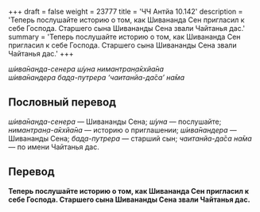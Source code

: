 +++
draft = false
weight = 23777
title = 'ЧЧ Антйа 10.142'
description = 'Теперь послушайте историю о том, как Шивананда Сен пригласил к себе Господа. Старшего сына Шивананды Сена звали Чайтанья дас.'
summary = 'Теперь послушайте историю о том, как Шивананда Сен пригласил к себе Господа. Старшего сына Шивананды Сена звали Чайтанья дас.'
+++

_ш́ива̄нанда-сенера ш́уна нимантран̣а̄кхйа̄на  
ш́ива̄нандера бад̣а-путрера ‘чаитанйа-да̄са’ на̄ма_

## Пословный перевод

_ш́ива̄нанда_\-_сенера_ — Шивананды Сена; _ш́уна_ — послушайте; _нимантран̣а_\-_а̄кхйа̄на_ — историю о приглашении; _ш́ива̄нандера_ — Шивананды Сена; _бад̣а_\-_путрера_ — старший сын; _чаитанйа_\-_да̄са_ _на̄ма_ — по имени Чайтанья дас.

## Перевод

**Теперь послушайте историю о том, как Шивананда Сен пригласил к себе Господа. Старшего сына Шивананды Сена звали Чайтанья дас.**
